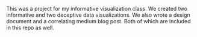 This was a project for my informative visualization class. We created two informative and two deceptive data visualizations. We also wrote a design document and a correlating medium blog post. Both of which are included in this repo as well. 